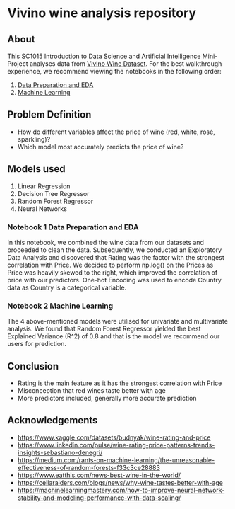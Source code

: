 # Vivino wine analysis repository

## About
This SC1015 Introduction to Data Science and Artificial Intelligence Mini-Project analyses data from [Vivino Wine Dataset](https://www.kaggle.com/datasets/budnyak/wine-rating-and-price). For the best walkthrough experience, we recommend viewing the notebooks in the following order:
1. [Data Preparation and EDA](https://github.com/KuroZenon/Data-Analysis-of-Wine-Quality/blob/main/notebooks/Data%20Preparation%20and%20EDA.ipynb)
2. [Machine Learning](https://github.com/KuroZenon/Data-Analysis-of-Wine-Quality/blob/main/notebooks/Machine%20Learning.ipynb)


## Problem Definition
- How do different variables affect the price of wine (red, white, rosé, sparkling)?
- Which model most accurately predicts the price of wine?


## Models used
1. Linear Regression
2. Decision Tree Regressor
3. Random Forest Regressor
4. Neural Networks


### Notebook 1 Data Preparation and EDA

In this notebook, we combined the wine data from our datasets and proceeded to clean the data. Subsequently, we conducted an Exploratory Data Analysis and discovered that Rating was the factor with the strongest correlation with Price.  We decided to perform np.log() on the Prices as Price was heavily skewed to the right, which improved the correlation of price with our predictors. One-hot Encoding was used to encode Country data as Country is a categorical variable.

### Notebook 2 Machine Learning

The 4 above-mentioned models were utilised for univariate and multivariate analysis. We found that Random Forest Regressor yielded the best Explained Variance (R^2) of 0.8 and that is the model we recommend our users for prediction.

## Conclusion
- Rating is the main feature as it has the strongest correlation with Price
- Misconception that red wines taste better with age
- More predictors included, generally more accurate prediction


## Acknowledgements
- https://www.kaggle.com/datasets/budnyak/wine-rating-and-price
- https://www.linkedin.com/pulse/wine-rating-price-patterns-trends-insights-sebastiano-denegri/
- https://medium.com/rants-on-machine-learning/the-unreasonable-effectiveness-of-random-forests-f33c3ce28883
- https://www.eatthis.com/news-best-wine-in-the-world/ 
- https://cellaraiders.com/blogs/news/why-wine-tastes-better-with-age 
- https://machinelearningmastery.com/how-to-improve-neural-network-stability-and-modeling-performance-with-data-scaling/ 



